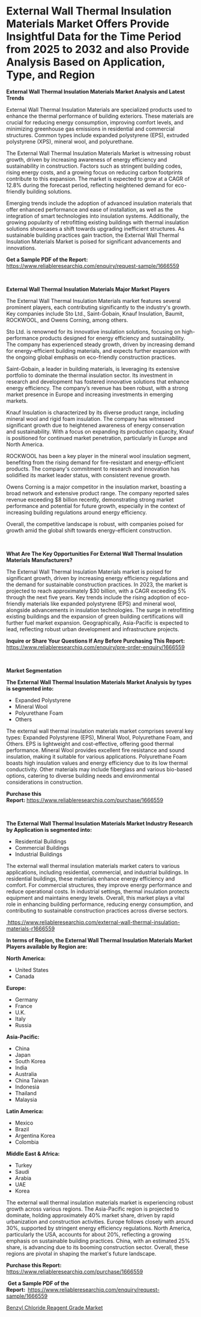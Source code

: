 <p><h1>External Wall Thermal Insulation Materials Market Offers Provide Insightful Data for the Time Period from 2025 to 2032 and also Provide Analysis Based on Application, Type, and Region</h1></p><p><strong>External Wall Thermal Insulation Materials Market Analysis and Latest Trends</strong></p>
<p><p>External Wall Thermal Insulation Materials are specialized products used to enhance the thermal performance of building exteriors. These materials are crucial for reducing energy consumption, improving comfort levels, and minimizing greenhouse gas emissions in residential and commercial structures. Common types include expanded polystyrene (EPS), extruded polystyrene (XPS), mineral wool, and polyurethane.</p><p>The External Wall Thermal Insulation Materials Market is witnessing robust growth, driven by increasing awareness of energy efficiency and sustainability in construction. Factors such as stringent building codes, rising energy costs, and a growing focus on reducing carbon footprints contribute to this expansion. The market is expected to grow at a CAGR of 12.8% during the forecast period, reflecting heightened demand for eco-friendly building solutions. </p><p>Emerging trends include the adoption of advanced insulation materials that offer enhanced performance and ease of installation, as well as the integration of smart technologies into insulation systems. Additionally, the growing popularity of retrofitting existing buildings with thermal insulation solutions showcases a shift towards upgrading inefficient structures. As sustainable building practices gain traction, the External Wall Thermal Insulation Materials Market is poised for significant advancements and innovations.</p></p>
<p><strong>Get a Sample PDF of the Report:&nbsp;</strong> <a href="https://www.reliableresearchiq.com/enquiry/request-sample/1666559?utm_campaign=3361&utm_medium=2&utm_source=Github&utm_content=ia&utm_term=08032025&utm_id=external-wall-thermal-insulation-materials">https://www.reliableresearchiq.com/enquiry/request-sample/1666559</a></p>
<p>&nbsp;</p>
<p><strong>External Wall Thermal Insulation Materials Major Market Players</strong></p>
<p><p>The External Wall Thermal Insulation Materials market features several prominent players, each contributing significantly to the industry's growth. Key companies include Sto Ltd., Saint-Gobain, Knauf Insulation, Baumit, ROCKWOOL, and Owens Corning, among others. </p><p>Sto Ltd. is renowned for its innovative insulation solutions, focusing on high-performance products designed for energy efficiency and sustainability. The company has experienced steady growth, driven by increasing demand for energy-efficient building materials, and expects further expansion with the ongoing global emphasis on eco-friendly construction practices.</p><p>Saint-Gobain, a leader in building materials, is leveraging its extensive portfolio to dominate the thermal insulation sector. Its investment in research and development has fostered innovative solutions that enhance energy efficiency. The company’s revenue has been robust, with a strong market presence in Europe and increasing investments in emerging markets.</p><p>Knauf Insulation is characterized by its diverse product range, including mineral wool and rigid foam insulation. The company has witnessed significant growth due to heightened awareness of energy conservation and sustainability. With a focus on expanding its production capacity, Knauf is positioned for continued market penetration, particularly in Europe and North America.</p><p>ROCKWOOL has been a key player in the mineral wool insulation segment, benefiting from the rising demand for fire-resistant and energy-efficient products. The company's commitment to research and innovation has solidified its market leader status, with consistent revenue growth.</p><p>Owens Corning is a major competitor in the insulation market, boasting a broad network and extensive product range. The company reported sales revenue exceeding $8 billion recently, demonstrating strong market performance and potential for future growth, especially in the context of increasing building regulations around energy efficiency.</p><p>Overall, the competitive landscape is robust, with companies poised for growth amid the global shift towards energy-efficient construction.</p></p>
<p>&nbsp;</p>
<p><strong>What Are The Key Opportunities For External Wall Thermal Insulation Materials Manufacturers?</strong></p>
<p><p>The External Wall Thermal Insulation Materials market is poised for significant growth, driven by increasing energy efficiency regulations and the demand for sustainable construction practices. In 2023, the market is projected to reach approximately $30 billion, with a CAGR exceeding 5% through the next five years. Key trends include the rising adoption of eco-friendly materials like expanded polystyrene (EPS) and mineral wool, alongside advancements in insulation technologies. The surge in retrofitting existing buildings and the expansion of green building certifications will further fuel market expansion. Geographically, Asia-Pacific is expected to lead, reflecting robust urban development and infrastructure projects.</p></p>
<p><strong>Inquire or Share Your Questions If Any Before Purchasing This Report:</strong> <a href="https://www.reliableresearchiq.com/enquiry/pre-order-enquiry/1666559?utm_campaign=3361&utm_medium=2&utm_source=Github&utm_content=ia&utm_term=08032025&utm_id=external-wall-thermal-insulation-materials">https://www.reliableresearchiq.com/enquiry/pre-order-enquiry/1666559</a></p>
<p>&nbsp;</p>
<p><strong>Market Segmentation</strong></p>
<p><strong>The External Wall Thermal Insulation Materials Market Analysis by types is segmented into:</strong></p>
<p><ul><li>Expanded Polystyrene</li><li>Mineral Wool</li><li>Polyurethane Foam</li><li>Others</li></ul></p>
<p><p>The external wall thermal insulation materials market comprises several key types: Expanded Polystyrene (EPS), Mineral Wool, Polyurethane Foam, and Others. EPS is lightweight and cost-effective, offering good thermal performance. Mineral Wool provides excellent fire resistance and sound insulation, making it suitable for various applications. Polyurethane Foam boasts high insulation values and energy efficiency due to its low thermal conductivity. Other materials may include fiberglass and various bio-based options, catering to diverse building needs and environmental considerations in construction.</p></p>
<p><strong>Purchase this Report:&nbsp;</strong><a href="https://www.reliableresearchiq.com/purchase/1666559?utm_campaign=3361&utm_medium=2&utm_source=Github&utm_content=ia&utm_term=08032025&utm_id=external-wall-thermal-insulation-materials">https://www.reliableresearchiq.com/purchase/1666559</a></p>
<p>&nbsp;</p>
<p><strong>The External Wall Thermal Insulation Materials Market Industry Research by Application is segmented into:</strong></p>
<p><ul><li>Residential Buildings</li><li>Commercial Buildings</li><li>Industrial Buildings</li></ul></p>
<p><p>The external wall thermal insulation materials market caters to various applications, including residential, commercial, and industrial buildings. In residential buildings, these materials enhance energy efficiency and comfort. For commercial structures, they improve energy performance and reduce operational costs. In industrial settings, thermal insulation protects equipment and maintains energy levels. Overall, this market plays a vital role in enhancing building performance, reducing energy consumption, and contributing to sustainable construction practices across diverse sectors.</p></p>
<p><a href="https://www.reliableresearchiq.com/external-wall-thermal-insulation-materials-r1666559?utm_campaign=3361&utm_medium=2&utm_source=Github&utm_content=ia&utm_term=08032025&utm_id=external-wall-thermal-insulation-materials">&nbsp;https://www.reliableresearchiq.com/external-wall-thermal-insulation-materials-r1666559</a></p>
<p><strong>In terms of Region, the External Wall Thermal Insulation Materials Market Players available by Region are:</strong></p>
<p>
    <p> <strong> North America: </strong>
        <ul>
            <li>United States</li>
            <li>Canada</li>
        </ul>
        </p> 
    <p> <strong> Europe: </strong>
        <ul>
            <li>Germany</li>
            <li>France</li>
            <li>U.K.</li>
            <li>Italy</li>
            <li>Russia</li>
        </ul>
        </p> 
    <p> <strong> Asia-Pacific: </strong>
        <ul>
            <li>China</li>
            <li>Japan</li>
            <li>South Korea</li>
            <li>India</li>
            <li>Australia</li>
            <li>China Taiwan</li>
            <li>Indonesia</li>
            <li>Thailand</li>
            <li>Malaysia</li>
        </ul>
        </p> 
    <p> <strong> Latin America: </strong>
        <ul>
            <li>Mexico</li>
            <li>Brazil</li>
            <li>Argentina Korea</li>
            <li>Colombia</li>
        </ul>
        </p> 
    <p> <strong> Middle East & Africa: </strong>
        <ul>
            <li>Turkey</li>
            <li>Saudi</li>
            <li>Arabia</li>
            <li>UAE</li>
            <li>Korea</li>
        </ul>
    </p>
    </p>
<p><p>The external wall thermal insulation materials market is experiencing robust growth across various regions. The Asia-Pacific region is projected to dominate, holding approximately 40% market share, driven by rapid urbanization and construction activities. Europe follows closely with around 30%, supported by stringent energy efficiency regulations. North America, particularly the USA, accounts for about 20%, reflecting a growing emphasis on sustainable building practices. China, with an estimated 25% share, is advancing due to its booming construction sector. Overall, these regions are pivotal in shaping the market's future landscape.</p></p>
<p><strong>Purchase this Report: </strong><a href="https://www.reliableresearchiq.com/purchase/1666559?utm_campaign=3361&utm_medium=2&utm_source=Github&utm_content=ia&utm_term=08032025&utm_id=external-wall-thermal-insulation-materials">https://www.reliableresearchiq.com/purchase/1666559</a></p>
<p>&nbsp;<strong>Get a Sample PDF of the Report:&nbsp;&nbsp;</strong><a href="https://www.reliableresearchiq.com/enquiry/request-sample/1666559?utm_campaign=3361&utm_medium=2&utm_source=Github&utm_content=ia&utm_term=08032025&utm_id=external-wall-thermal-insulation-materials">https://www.reliableresearchiq.com/enquiry/request-sample/1666559</a></p>
<p><strong></strong></p>
<p><p><a href="https://github.com/mudgeadamsvx/Market-Research-Report-List-1/blob/main/benzyl-chloride-reagent-grade-market.md?utm_campaign=3361&utm_medium=2&utm_source=Github&utm_content=ia&utm_term=08032025&utm_id=external-wall-thermal-insulation-materials">Benzyl Chloride Reagent Grade Market</a></p></p>
